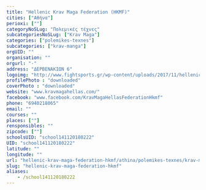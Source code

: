 ```yaml
---
title: "Hellenic Krav Maga Federation (HKMF)"
cities: ["Αθήνα"]
perioxi: [""]
categoryNoSLug: "Πολεμικές τέχνες"
subcategoriesNoSLug: ["Krav Maga"]
categories: ["polemikes-texnes"]
subcategories: ["krav-manga"]
orgUID: ""
organisation: ""
orgurl: "-"
address: "ΔΕΡΒΕΝΑΚΙΩΝ 6"
logoimg: "http://www.fightsports.gr/wp-content/uploads/2017/11/hellenic-krav-maga-federation-logo.jpg"
profilePhoto : "downloaded"
coverPhoto : "downloaded"
website: "www.kravmagahellas.com/"
facebook: "www.facebook.com/KravMagaHellasFederationHkmf"
phone: "6940218065"
email: ""
courses: ""
places: [""]
rensponsibles: ""
zipcode: [""]
schoolsUID: "school141120180222"
UID: "school141120180222"
latitude: ""
longitude: ""
url: "hellenic-krav-maga-federation-hkmf/athina/polemikes-texnes/krav-manga"
slug: "hellenic-krav-maga-federation-hkmf"
aliases:
    - /school141120180222
---
```





